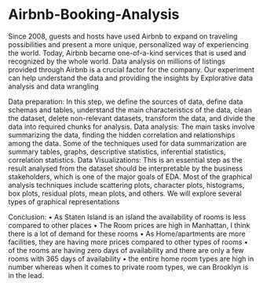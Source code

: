 # Airbnb-Booking-Analysis
Since 2008, guests and hosts have used Airbnb to expand on traveling possibilities and present a more unique, personalized way of experiencing the world. Today, Airbnb became one-of-a-kind services that is used and recognized by the whole world. Data analysis on millions of listings provided through Airbnb is a crucial factor for the company. 
Our experiment can help understand the data and providing the insights by Explorative data analysis and data wrangling

Data preparation: In this step, we define the sources of data, define data schemas and tables, understand the main characteristics of the data, clean the dataset, delete non-relevant datasets, transform the data, and divide the data into required chunks for analysis.
Data analysis:  The main tasks involve summarizing the data, finding the hidden correlation and relationships among the data. Some of the techniques used for data summarization are summary tables, graphs, descriptive statistics, inferential statistics, correlation statistics.
Data Visualizations: This is  an essential step as the result analysed from the dataset should be interpretable by the business stakeholders, which is one of the major goals of EDA. Most of the graphical analysis techniques include scattering plots, character plots, histograms, box plots, residual plots, mean plots, and others. We will explore several types of graphical representations



 Conclusion:
•	As Staten Island is an island the availability of rooms is less compared to other places
•	The Room prices are high in Manhattan, I think there is a lot of demand for these rooms
•	As Home/apartments are more facilities, they are having more prices compared to other types of rooms
•	of the rooms are having zero days of availability and there are only a few rooms with 365 days of availability
•	the entire home room types are high in number whereas when it comes to private room types, we can Brooklyn is in the lead.
